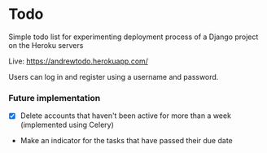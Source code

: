 # Todo
Simple todo list for experimenting deployment process of a Django project on the Heroku servers

Live: https://andrewtodo.herokuapp.com/

Users can log in and register using a username and password.

### Future implementation
- [x] Delete accounts that haven't been active for more than a week (implemented using Celery)
* Make an indicator for the tasks that have passed their due date
